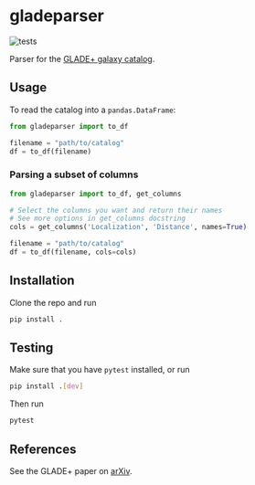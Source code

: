 # gladeparser

![tests](https://github.com/binado/gladeparser/actions/workflows/test.yml/badge.svg)

Parser for the [GLADE+ galaxy catalog](https://glade.elte.hu/).

## Usage

To read the catalog into a `pandas.DataFrame`:

```python
from gladeparser import to_df

filename = "path/to/catalog"
df = to_df(filename)
```

### Parsing a subset of columns

```python
from gladeparser import to_df, get_columns

# Select the columns you want and return their names
# See more options in get_columns docstring
cols = get_columns('Localization', 'Distance', names=True)

filename = "path/to/catalog"
df = to_df(filename, cols=cols)
```

## Installation

Clone the repo and run

```bash
pip install .
```

## Testing

Make sure that you have `pytest` installed, or run

```bash
pip install .[dev]
```

Then run

```bash
pytest
```

## References

See the GLADE+ paper on [arXiv](https://arxiv.org/abs/2110.06184).

